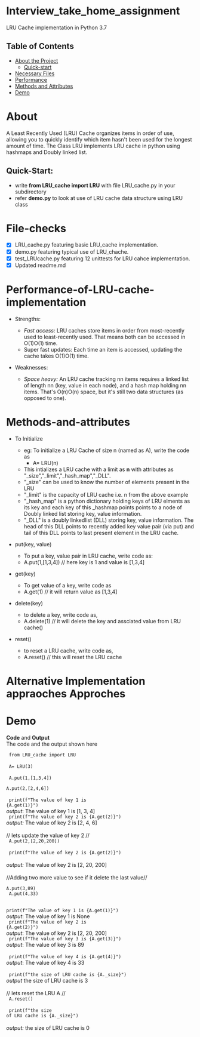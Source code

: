 # Interview_take_home_assignment
LRU Cache implementation in Python 3.7

## Table of Contents

* [About the Project](#About)
  * [Quick-start](#Quick-Start)
* [Necessary Files](#File-Checks)
* [Performance](#Performance-of-LRU-cache-implementation)
* [Methods and Attributes](#Methods-and-attributes)
* [Demo](#Demo)


# About
A Least Recently Used (LRU) Cache organizes items in order of use, allowing you to quickly identify which item hasn't been used for the longest amount of time.
The Class LRU implements LRU cache in python using hashmaps and Doubly linked list.
## Quick-Start:
  - write __from LRU_cache import LRU__ with file LRU_cache.py in your subdirectory
  - refer __demo.py__ to look at use of LRU cache data structure using LRU class

# File-checks
- [x] LRU_cache.py featuring basic LRU_cache implementation.
- [x] demo.py featuring typical use of LRU_chache.
- [x] test_LRUcache.py featuring 12 unittests for LRU cahce implementation.
- [x] Updated readme.md

# Performance-of-LRU-cache-implementation

- Strengths:
  - *Fast access:* LRU caches store items in order from most-recently used to least-recently used. That means both can be accessed in O(1)O(1) time.
  - Super fast updates: Each time an item is accessed, updating the cache takes O(1)O(1) time.

- Weaknesses:
  - *Space heavy:* An LRU cache tracking nn items requires a linked list of length nn (key, value in each node), and a hash map holding nn items. That's O(n)O(n) space, but it's still two data structures (as opposed to one).


# Methods-and-attributes

- To Initialize
  - eg: To initialize a LRU Cache of size n (named as A), write the code as
    - A= LRU(n)
  - This intializes a LRU cache with a limit as __n__ with attributes as "_size","_limit","_hash_map","_DLL".
  - "_size" can be used to know the number of elements present in the LRU
  - "_limit" is the capacity of LRU cache i.e. n from the above example
  - "_hash_map" is a python dictionary holding keys of LRU elments as its key and each key of this _hashmap points points to a node of Doubly linked list storing key, value information.
  - "_DLL" is a doubly linkedlist (DLL) storing key, value information. The head of this DLL points to recently added key value pair (via put) and tail of this DLL points to last present element in the LRU cache.

- put(key, value)
  - To put a key, value pair in LRU cache, write code as:
   - A.put(1,[1,3,4]) // here key is 1 and value is  [1,3,4]
   
- get(key)
  - To get value of a key, write code as
   - A.get(1) // it will return value as [1,3,4]
   
- delete(key)
  - to delete a key, write code as,
  - A.delete(1) // it will delete the key and assciated value from LRU cache()
  
- reset()
  - to reset a LRU cache, write code as,
  - A.reset() // this will reset the LRU cache

# Alternative Implementation appraoches Approches

# Demo

__Code__ and __Output__
<br> The code and the output shown here
 
<code> from LRU_cache import LRU
</code> 
<br>
<br>
<code> A= LRU(3)
</code> 
<br>
<code> A.put(1,[1,3,4])
</code> 
<br>
<code> A.put(2,[2,4,6])
</code>
<br>
<br>
<code> print(f"The value of key 1 is {A.get(1)}")
</code> 
<br>
*output*: The value of key 1 is [1, 3, 4]
<br> 
<code> print(f"The value of key 2 is {A.get(2)}")
</code>
<br>
*output:* The value of key 2 is [2, 4, 6]
<br>
<br>
// lets update the value of key 2 //
<br>
<code> A.put(2,[2,20,200])
</code>
<br>
<br>
<code> print(f"The value of key 2 is {A.get(2)}")
</code>  
*output:* The value of key 2 is [2, 20, 200]
<br>
<br>
//Adding two more value to see if it delete the last value//
<br>
<code> A.put(3,89)
</code>
<br>
<code> A.put(4,33)
</code>
<br>
<br>
<code> print(f"The value of key 1 is {A.get(1)}")
</code>
<br>
*output*: The value of key 1 is None
<br> 
<code> print(f"The value of key 2 is {A.get(2)}")
</code> 
<br> 
*output*: The value of key 2 is [2, 20, 200]
<br> 
<code> print(f"The value of key 3 is {A.get(3)}")
</code>
<br>
*output*: The value of key 3 is 89
<br>  
<code> print(f"The value of key 4 is {A.get(4)}")
</code>
<br>
*output*: The value of key 4 is 33
<br>  
<code> print(f"the size of LRU cache is {A._size}")
</code> 
<br>
*output* the size of LRU cache is 3
<br> 
<br>
// lets reset the LRU A //
<br>
<code> A.reset()
</code>
<br>
<br>
<code> print(f"the size of LRU cache is {A._size}")
</code>
<br>
<br>
*output:* the size of LRU cache is 0






